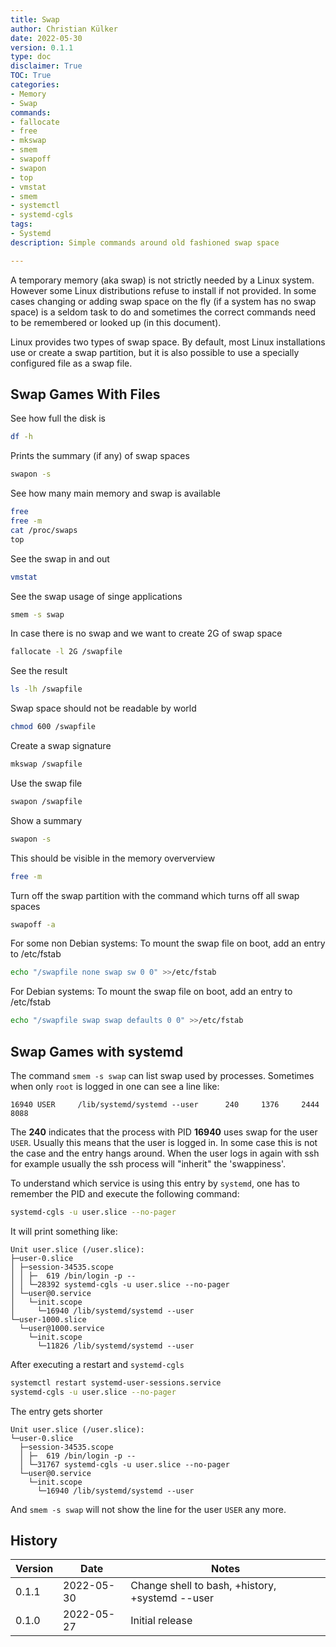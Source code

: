 ```yaml
---
title: Swap
author: Christian Külker
date: 2022-05-30
version: 0.1.1
type: doc
disclaimer: True
TOC: True
categories:
- Memory
- Swap
commands:
- fallocate
- free
- mkswap
- smem
- swapoff
- swapon
- top
- vmstat
- smem
- systemctl
- systemd-cgls
tags:
- Systemd
description: Simple commands around old fashioned swap space

---
```


A temporary memory (aka swap) is not strictly needed by a Linux system. However
some Linux distributions refuse to install if not provided. In some cases
changing or adding swap space on the fly (if a system has no swap space) is a
seldom task to do and sometimes the correct commands need to be remembered or
looked up (in this document).

Linux provides two types of swap space. By default, most Linux
installations use or create a swap partition, but it is also possible to use a
specially configured file as a swap file.

## Swap Games With Files

See how full the disk is

```bash
df -h
```

Prints the summary (if any) of swap spaces
```bash
swapon -s
```
See how many main memory and swap is available
```bash
free
free -m
cat /proc/swaps
top
```
See the swap in and out

```bash
vmstat
```
See the swap usage of singe applications

```bash
smem -s swap
```

In case there is no swap and we want to create 2G of swap space

 ```bash
fallocate -l 2G /swapfile
```

See the result

 ```bash
ls -lh /swapfile
```

Swap space should not be readable by world

 ```bash
chmod 600 /swapfile
```

Create a swap signature

```bash
mkswap /swapfile
```

Use the swap file

```bash
swapon /swapfile
```

Show a summary

```bash
swapon -s
```

This should be visible in the memory oververview

```bash
free -m
```

Turn off the swap partition with the command which turns off all swap spaces

```bash
swapoff -a
```

For some non Debian systems: To mount the swap file on boot, add an entry
to /etc/fstab

```bash
echo "/swapfile none swap sw 0 0" >>/etc/fstab
```

For Debian systems: To mount the swap file on boot, add an entry to
/etc/fstab

```bash
echo "/swapfile swap swap defaults 0 0" >>/etc/fstab
```

## Swap Games with systemd

The command `smem -s swap` can list swap used by processes. Sometimes
when only `root` is logged in one can see a line like:

~~~
16940 USER     /lib/systemd/systemd --user      240     1376     2444     8088
~~~

The __240__  indicates that the process with PID __16940__ uses swap for the
user `USER`. Usually this means that the user is logged in. In some case this
is not the case and the entry hangs around. When the user logs in again with
ssh for example usually the ssh process will "inherit" the 'swappiness'.

To understand  which service is using this entry by `systemd`, one has to
remember the PID and execute the following command:

```bash
systemd-cgls -u user.slice --no-pager
```

It will print something like:

~~~
Unit user.slice (/user.slice):
├─user-0.slice
│ ├─session-34535.scope
│ │ ├─  619 /bin/login -p --
│ │ └─28392 systemd-cgls -u user.slice --no-pager
│ └─user@0.service
│   └─init.scope
│     └─16940 /lib/systemd/systemd --user
└─user-1000.slice
  └─user@1000.service
    └─init.scope
      └─11826 /lib/systemd/systemd --user
~~~

After executing a restart and `systemd-cgls`

```bash
systemctl restart systemd-user-sessions.service
systemd-cgls -u user.slice --no-pager
```

The entry gets shorter

~~~
Unit user.slice (/user.slice):
└─user-0.slice
  ├─session-34535.scope
  │ ├─  619 /bin/login -p --
  │ └─31767 systemd-cgls -u user.slice --no-pager
  └─user@0.service
    └─init.scope
      └─16940 /lib/systemd/systemd --user
~~~

And `smem -s swap` will not show the line for the
user `USER` any more.

## History

| Version | Date       | Notes                                                |
| ------- | ---------- | ---------------------------------------------------- |
| 0.1.1   | 2022-05-30 | Change shell to bash, +history, +systemd --user      |
| 0.1.0   | 2022-05-27 | Initial release                                      |

